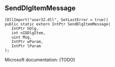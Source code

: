 ## SendDlgItemMessage

```
[DllImport("user32.dll", SetLastError = true)]
public static extern IntPtr SendDlgItemMessage(
   IntPtr hDlg,
   int nIDDlgItem,
   uint Msg,
   IntPtr wParam,
   IntPtr lParam
);
```

Microsoft documentation: (TODO)
